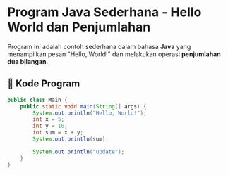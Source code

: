 # Program Java Sederhana - Hello World dan Penjumlahan

Program ini adalah contoh sederhana dalam bahasa **Java** yang menampilkan pesan "Hello, World!" dan melakukan operasi **penjumlahan dua bilangan**.

## 📜 Kode Program
```java
public class Main {
    public static void main(String[] args) {
        System.out.println("Hello, World!");
        int x = 5;
        int y = 10;
        int sum = x + y;
        System.out.println(sum);

        System.out.println("update");
    }
}
